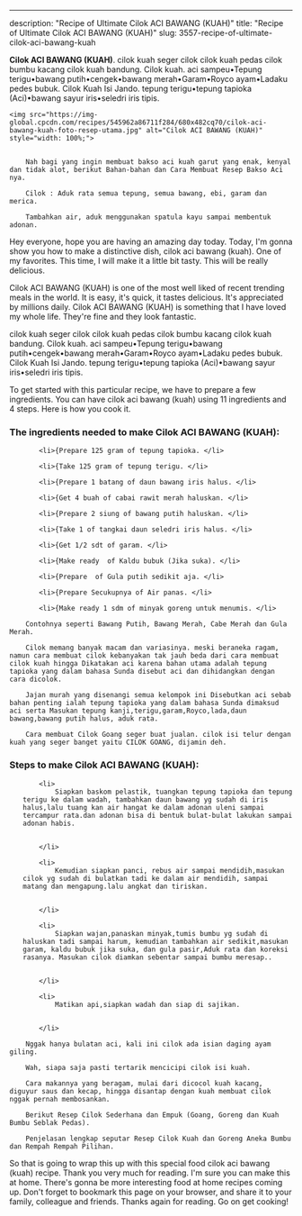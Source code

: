---
description: "Recipe of Ultimate Cilok ACI BAWANG (KUAH)"
title: "Recipe of Ultimate Cilok ACI BAWANG (KUAH)"
slug: 3557-recipe-of-ultimate-cilok-aci-bawang-kuah

<p>
	<strong>Cilok ACI BAWANG (KUAH)</strong>. 
	cilok kuah seger cilok cilok kuah pedas cilok bumbu kacang cilok kuah bandung. Cilok kuah. aci sampeu•Tepung terigu•bawang putih•cengek•bawang merah•Garam•Royco ayam•Ladaku pedes bubuk. Cilok Kuah Isi Jando. tepung terigu•tepung tapioka (Aci)•bawang sayur iris•seledri iris tipis.
</p>
<p>
	
	<img src="https://img-global.cpcdn.com/recipes/545962a86711f284/680x482cq70/cilok-aci-bawang-kuah-foto-resep-utama.jpg" alt="Cilok ACI BAWANG (KUAH)" style="width: 100%;">
	
	
		Nah bagi yang ingin membuat bakso aci kuah garut yang enak, kenyal dan tidak alot, berikut Bahan-bahan dan Cara Membuat Resep Bakso Aci nya.
	
		Cilok : Aduk rata semua tepung, semua bawang, ebi, garam dan merica.
	
		Tambahkan air, aduk menggunakan spatula kayu sampai membentuk adonan.
	
</p>
<p>
	Hey everyone, hope you are having an amazing day today. Today, I'm gonna show you how to make a distinctive dish, cilok aci bawang (kuah). One of my favorites. This time, I will make it a little bit tasty. This will be really delicious.
</p>
	
<p>
	Cilok ACI BAWANG (KUAH) is one of the most well liked of recent trending meals in the world. It is easy, it's quick, it tastes delicious. It's appreciated by millions daily. Cilok ACI BAWANG (KUAH) is something that I have loved my whole life. They're fine and they look fantastic.
</p>
<p>
	cilok kuah seger cilok cilok kuah pedas cilok bumbu kacang cilok kuah bandung. Cilok kuah. aci sampeu•Tepung terigu•bawang putih•cengek•bawang merah•Garam•Royco ayam•Ladaku pedes bubuk. Cilok Kuah Isi Jando. tepung terigu•tepung tapioka (Aci)•bawang sayur iris•seledri iris tipis.
</p>

<p>
To get started with this particular recipe, we have to prepare a few ingredients. You can have cilok aci bawang (kuah) using 11 ingredients and 4 steps. Here is how you cook it.
</p>

<h3>The ingredients needed to make Cilok ACI BAWANG (KUAH):</h3>

<ol>
	
		<li>{Prepare 125 gram of tepung tapioka. </li>
	
		<li>{Take 125 gram of tepung terigu. </li>
	
		<li>{Prepare 1 batang of daun bawang iris halus. </li>
	
		<li>{Get 4 buah of cabai rawit merah haluskan. </li>
	
		<li>{Prepare 2 siung of bawang putih haluskan. </li>
	
		<li>{Take 1 of tangkai daun seledri iris halus. </li>
	
		<li>{Get 1/2 sdt of garam. </li>
	
		<li>{Make ready  of Kaldu bubuk (Jika suka). </li>
	
		<li>{Prepare  of Gula putih sedikit aja. </li>
	
		<li>{Prepare Secukupnya of Air panas. </li>
	
		<li>{Make ready 1 sdm of minyak goreng untuk menumis. </li>
	
</ol>
<p>
	
		Contohnya seperti Bawang Putih, Bawang Merah, Cabe Merah dan Gula Merah.
	
		Cilok memang banyak macam dan variasinya. meski beraneka ragam, namun cara membuat cilok kebanyakan tak jauh beda dari cara membuat cilok kuah hingga Dikatakan aci karena bahan utama adalah tepung tapioka yang dalam bahasa Sunda disebut aci dan dihidangkan dengan cara dicolok.
	
		Jajan murah yang disenangi semua kelompok ini Disebutkan aci sebab bahan penting ialah tepung tapioka yang dalam bahasa Sunda dimaksud aci serta Masukan tepung kanji,terigu,garam,Royco,lada,daun bawang,bawang putih halus, aduk rata.
	
		Cara membuat Cilok Goang seger buat jualan. cilok isi telur dengan kuah yang seger banget yaitu CILOK GOANG, dijamin deh.
	
</p>

<h3>Steps to make Cilok ACI BAWANG (KUAH):</h3>

<ol>
	
		<li>
			Siapkan baskom pelastik, tuangkan tepung tapioka dan tepung terigu ke dalam wadah, tambahkan daun bawang yg sudah di iris halus,lalu tuang kan air hangat ke dalam adonan uleni sampai tercampur rata.dan adonan bisa di bentuk bulat-bulat lakukan sampai adonan habis.
			
			
		</li>
	
		<li>
			Kemudian siapkan panci, rebus air sampai mendidih,masukan cilok yg sudah di bulatkan tadi ke dalam air mendidih, sampai matang dan mengapung.lalu angkat dan tiriskan.
			
			
		</li>
	
		<li>
			Siapkan wajan,panaskan minyak,tumis bumbu yg sudah di haluskan tadi sampai harum, kemudian tambahkan air sedikit,masukan garam, kaldu bubuk jika suka, dan gula pasir,Aduk rata dan koreksi rasanya. Masukan cilok diamkan sebentar sampai bumbu meresap..
			
			
		</li>
	
		<li>
			Matikan api,siapkan wadah dan siap di sajikan.
			
			
		</li>
	
</ol>

<p>
	
		Nggak hanya bulatan aci, kali ini cilok ada isian daging ayam giling.
	
		Wah, siapa saja pasti tertarik mencicipi cilok isi kuah.
	
		Cara makannya yang beragam, mulai dari dicocol kuah kacang, diguyur saus dan kecap, hingga disantap dengan kuah membuat cilok nggak pernah membosankan.
	
		Berikut Resep Cilok Sederhana dan Empuk (Goang, Goreng dan Kuah Bumbu Seblak Pedas).
	
		Penjelasan lengkap seputar Resep Cilok Kuah dan Goreng Aneka Bumbu dan Rempah Rempah Pilihan.
	
</p>

<p>
	So that is going to wrap this up with this special food cilok aci bawang (kuah) recipe. Thank you very much for reading. I'm sure you can make this at home. There's gonna be more interesting food at home recipes coming up. Don't forget to bookmark this page on your browser, and share it to your family, colleague and friends. Thanks again for reading. Go on get cooking!
</p>
